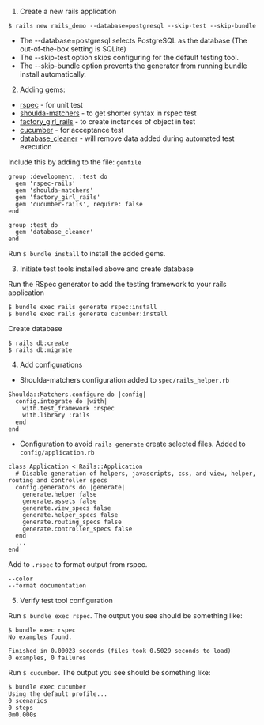 1.  Create a new rails application

  ```
  $ rails new rails_demo --database=postgresql --skip-test --skip-bundle
  ```

  * The --database=postgresql selects PostgreSQL as the database (The out-of-the-box setting is SQLite)
  * The --skip-test option skips configuring for the default testing tool.
  * The --skip-bundle option prevents the generator from running bundle install automatically.  

2. Adding gems:
  * [rspec](https://github.com/rspec/rspec-rails) - for unit test
  * [shoulda-matchers](https://github.com/thoughtbot/shoulda-matchers) - to get shorter syntax in rspec test
  * [factory_girl_rails](https://github.com/thoughtbot/factory_girl) - to create inctances of object in test
  * [cucumber](https://github.com/cucumber/cucumber-rails) - for acceptance test
  * [database_cleaner](https://github.com/DatabaseCleaner/database_cleaner) - will remove data added during automated test execution
  
  Include this by adding to the file: `gemfile`

  ```
  group :development, :test do
    gem 'rspec-rails'
    gem 'shoulda-matchers'
    gem 'factory_girl_rails'
    gem 'cucumber-rails', require: false
  end

  group :test do
    gem 'database_cleaner'
  end
  ``` 

  Run `$ bundle install` to install the added gems.
  
3. Initiate test tools installed above and create database

  Run the RSpec generator to add the testing framework to your rails application

  ```
  $ bundle exec rails generate rspec:install
  $ bundle exec rails generate cucumber:install
  ```

  Create database
  ```
  $ rails db:create
  $ rails db:migrate
  ```
  
4. Add configurations
  
  * Shoulda-matchers configuration added to `spec/rails_helper.rb`

  ```
  Shoulda::Matchers.configure do |config|
    config.integrate do |with|
      with.test_framework :rspec
      with.library :rails
    end
  end
  ```

  * Configuration to avoid `rails generate` create selected files. Added to `config/application.rb`

  ```
  class Application < Rails::Application
    # Disable generation of helpers, javascripts, css, and view, helper, routing and controller specs
    config.generators do |generate|
      generate.helper false
      generate.assets false
      generate.view_specs false
      generate.helper_specs false
      generate.routing_specs false
      generate.controller_specs false
    end
    ...
  end
  ```
  
  Add to `.rspec` to format output from rspec.

  ```
  --color
  --format documentation
  ```

5. Verify test tool configuration

  Run `$ bundle exec rspec`. The output you see should be something like:

  ```
  $ bundle exec rspec
  No examples found.

  Finished in 0.00023 seconds (files took 0.5029 seconds to load)
  0 examples, 0 failures
  ```
  Run `$ cucumber`. The output you see should be something like:

  ```
  $ bundle exec cucumber
  Using the default profile...
  0 scenarios
  0 steps
  0m0.000s
  ```
